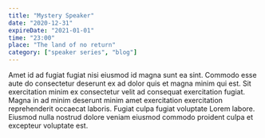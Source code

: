 ```yaml
---
title: "Mystery Speaker"
date: "2020-12-31"
expireDate: "2021-01-01"
time: "23:00"
place: "The land of no return"
category: ["speaker series", "blog"]
---
```


Amet id ad fugiat fugiat nisi eiusmod id magna sunt ea sint. Commodo esse aute do consectetur deserunt ex ad dolor quis et magna minim qui est. Sit exercitation minim ex consectetur velit ad consequat exercitation fugiat. Magna in ad minim deserunt minim amet exercitation exercitation reprehenderit occaecat laboris. Fugiat culpa fugiat voluptate Lorem labore. Eiusmod nulla nostrud dolore veniam eiusmod commodo proident culpa et excepteur voluptate est.